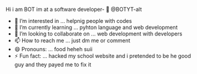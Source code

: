 Hi i am BOT im  at a software developer- 👋  @BOTYT-alt
- 👀 I’m interested in ... helpnig people with codes 
- 🌱 I’m currently learning ... pyhton  language and web development 
- 💞️ I’m looking to collaborate on ... web development with developers 
- 📫 How to reach me ... just dm me or comment 
- 😄 Pronouns: ... food heheh suii
- ⚡ Fun fact: ...
hacked my school website and i pretended to be he good guy and they payed me to fix it
<!---
BOTYT-alt/BOTYT-alt is a ✨ special ✨ repository because its `README.md` (this file) appears on your GitHub profile.
You can click the Preview link to take a look at your changes.
--->
